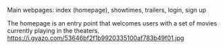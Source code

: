 Main webpages: index (homepage), showtimes, trailers, login, sign up

The homepage is an entry point that welcomes users with a set of movies currently playing in the theaters.
https://i.gyazo.com/53646bf2f1b9920335100af783b49f01.jpg
